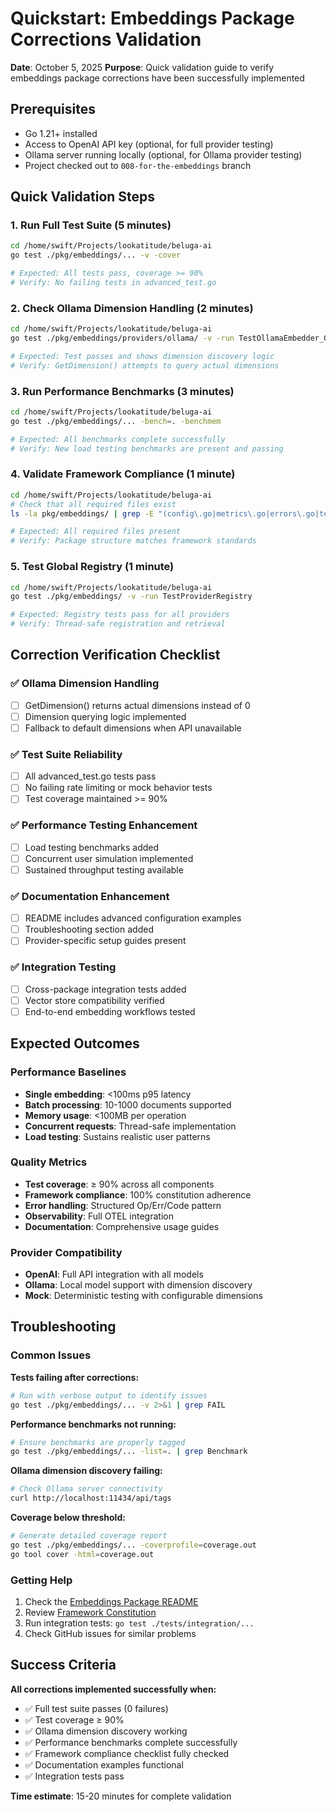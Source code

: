 # Quickstart: Embeddings Package Corrections Validation

**Date**: October 5, 2025
**Purpose**: Quick validation guide to verify embeddings package corrections have been successfully implemented

## Prerequisites

- Go 1.21+ installed
- Access to OpenAI API key (optional, for full provider testing)
- Ollama server running locally (optional, for Ollama provider testing)
- Project checked out to `008-for-the-embeddings` branch

## Quick Validation Steps

### 1. Run Full Test Suite (5 minutes)
```bash
cd /home/swift/Projects/lookatitude/beluga-ai
go test ./pkg/embeddings/... -v -cover

# Expected: All tests pass, coverage >= 90%
# Verify: No failing tests in advanced_test.go
```

### 2. Check Ollama Dimension Handling (2 minutes)
```bash
cd /home/swift/Projects/lookatitude/beluga-ai
go test ./pkg/embeddings/providers/ollama/ -v -run TestOllamaEmbedder_GetDimension

# Expected: Test passes and shows dimension discovery logic
# Verify: GetDimension() attempts to query actual dimensions
```

### 3. Run Performance Benchmarks (3 minutes)
```bash
cd /home/swift/Projects/lookatitude/beluga-ai
go test ./pkg/embeddings/... -bench=. -benchmem

# Expected: All benchmarks complete successfully
# Verify: New load testing benchmarks are present and passing
```

### 4. Validate Framework Compliance (1 minute)
```bash
cd /home/swift/Projects/lookatitude/beluga-ai
# Check that all required files exist
ls -la pkg/embeddings/ | grep -E "(config\.go|metrics\.go|errors\.go|test_utils\.go|advanced_test\.go|README\.md)"

# Expected: All required files present
# Verify: Package structure matches framework standards
```

### 5. Test Global Registry (1 minute)
```bash
cd /home/swift/Projects/lookatitude/beluga-ai
go test ./pkg/embeddings/ -v -run TestProviderRegistry

# Expected: Registry tests pass for all providers
# Verify: Thread-safe registration and retrieval
```

## Correction Verification Checklist

### ✅ Ollama Dimension Handling
- [ ] GetDimension() returns actual dimensions instead of 0
- [ ] Dimension querying logic implemented
- [ ] Fallback to default dimensions when API unavailable

### ✅ Test Suite Reliability
- [ ] All advanced_test.go tests pass
- [ ] No failing rate limiting or mock behavior tests
- [ ] Test coverage maintained >= 90%

### ✅ Performance Testing Enhancement
- [ ] Load testing benchmarks added
- [ ] Concurrent user simulation implemented
- [ ] Sustained throughput testing available

### ✅ Documentation Enhancement
- [ ] README includes advanced configuration examples
- [ ] Troubleshooting section added
- [ ] Provider-specific setup guides present

### ✅ Integration Testing
- [ ] Cross-package integration tests added
- [ ] Vector store compatibility verified
- [ ] End-to-end embedding workflows tested

## Expected Outcomes

### Performance Baselines
- **Single embedding**: <100ms p95 latency
- **Batch processing**: 10-1000 documents supported
- **Memory usage**: <100MB per operation
- **Concurrent requests**: Thread-safe implementation
- **Load testing**: Sustains realistic user patterns

### Quality Metrics
- **Test coverage**: ≥ 90% across all components
- **Framework compliance**: 100% constitution adherence
- **Error handling**: Structured Op/Err/Code pattern
- **Observability**: Full OTEL integration
- **Documentation**: Comprehensive usage guides

### Provider Compatibility
- **OpenAI**: Full API integration with all models
- **Ollama**: Local model support with dimension discovery
- **Mock**: Deterministic testing with configurable dimensions

## Troubleshooting

### Common Issues

**Tests failing after corrections:**
```bash
# Run with verbose output to identify issues
go test ./pkg/embeddings/... -v 2>&1 | grep FAIL
```

**Performance benchmarks not running:**
```bash
# Ensure benchmarks are properly tagged
go test ./pkg/embeddings/... -list=. | grep Benchmark
```

**Ollama dimension discovery failing:**
```bash
# Check Ollama server connectivity
curl http://localhost:11434/api/tags
```

**Coverage below threshold:**
```bash
# Generate detailed coverage report
go test ./pkg/embeddings/... -coverprofile=coverage.out
go tool cover -html=coverage.out
```

### Getting Help

1. Check the [Embeddings Package README](pkg/embeddings/README.md)
2. Review [Framework Constitution](.specify/memory/constitution.md)
3. Run integration tests: `go test ./tests/integration/...`
4. Check GitHub issues for similar problems

## Success Criteria

**All corrections implemented successfully when:**
- ✅ Full test suite passes (0 failures)
- ✅ Test coverage ≥ 90%
- ✅ Ollama dimension discovery working
- ✅ Performance benchmarks complete successfully
- ✅ Framework compliance checklist fully checked
- ✅ Documentation examples functional
- ✅ Integration tests pass

**Time estimate**: 15-20 minutes for complete validation
